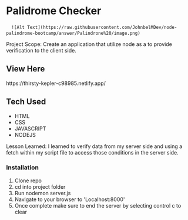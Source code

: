 
<h1> Palidrome Checker </h1>

      ![Alt Text](https://raw.githubusercontent.com/JohnbelMDev/node-palindrome-bootcamp/answer/Palindrone%20/image.png)


<p> Project Scope: Create an application that utilize node as a to provide verification to the client side. </p>

<h2> View Here </h2>
https://thirsty-kepler-c98985.netlify.app/
<h2> Tech Used </h2>
  <ul> 
  <li> HTML</li>
    <li>CSS</li>
  <li> JAVASCRIPT</li>
  <li>NODEJS</li>
  </ul>

Lesson Learned:
I learned to verify data from my  server side and using a fetch within my script file to access those conditions in the server side. 

<h3> Installation </h3>
     <ol> 
  <li> Clone repo </li>
    <li> cd into project folder  </li>
  <li> Run nodemon server.js </li>
  <li> Navigate to your browser to 'Localhost:8000' </li>
    <li>Once complete make sure to end the server by selecting control c to clear</li>
  </ol>



